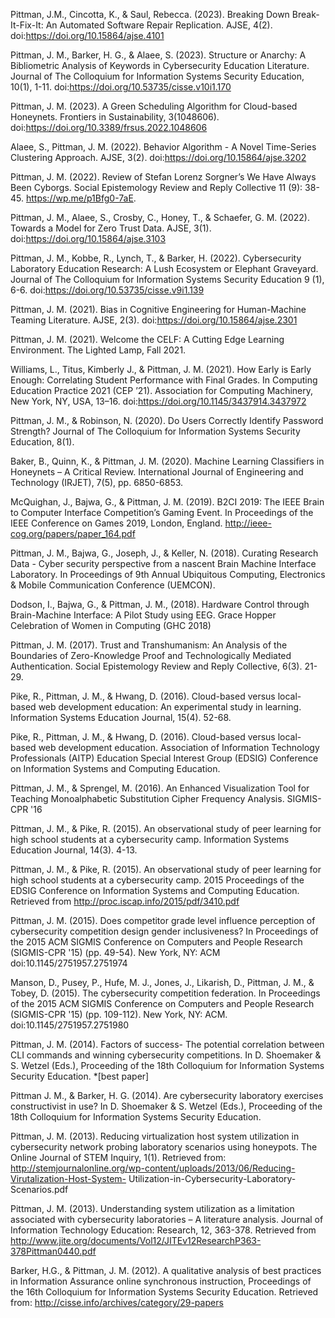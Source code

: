Pittman, J.M., Cincotta, K., & Saul, Rebecca. (2023). Breaking Down Break-It-Fix-It: An Automated Software Repair Replication. AJSE, 4(2). doi:https://doi.org/10.15864/ajse.4101

Pittman, J. M., Barker, H. G., & Alaee, S. (2023). Structure or Anarchy: A Bibliometric Analysis of Keywords in Cybersecurity Education Literature. Journal of The Colloquium for Information Systems Security Education, 10(1), 1-11. doi:https://doi.org/10.53735/cisse.v10i1.170

Pittman, J. M. (2023). A Green Scheduling Algorithm for Cloud-based Honeynets. Frontiers in Sustainability, 3(1048606). doi:https://doi.org/10.3389/frsus.2022.1048606

Alaee, S., Pittman, J. M. (2022). Behavior Algorithm - A Novel Time-Series Clustering Approach. AJSE, 3(2). doi:https://doi.org/10.15864/ajse.3202

Pittman, J. M. (2022). Review of Stefan Lorenz Sorgner’s We Have Always Been Cyborgs. Social Epistemology Review and Reply Collective 11 (9): 38-45. https://wp.me/p1Bfg0-7aE.

Pittman, J. M., Alaee, S., Crosby, C., Honey, T., & Schaefer, G. M. (2022). Towards a Model for Zero Trust Data. AJSE, 3(1). doi:https://doi.org/10.15864/ajse.3103

Pittman, J. M., Kobbe, R., Lynch, T., & Barker, H. (2022). Cybersecurity Laboratory Education Research: A Lush Ecosystem or Elephant Graveyard. Journal of The Colloquium for Information Systems Security Education 9 (1), 6-6. doi:https://doi.org/10.53735/cisse.v9i1.139

Pittman, J. M. (2021). Bias in Cognitive Engineering for Human-Machine Teaming Literature. AJSE, 2(3). doi:https://doi.org/10.15864/ajse.2301

Pittman, J. M. (2021). Welcome the CELF: A Cutting Edge Learning Environment. The Lighted Lamp, Fall 2021.

Williams, L., Titus, Kimberly J., & Pittman, J. M. (2021). How Early is Early Enough: Correlating Student Performance with Final Grades. In Computing Education Practice 2021 (CEP ’21). Association for Computing Machinery, New York, NY, USA, 13–16. doi:https://doi.org/10.1145/3437914.3437972

Pittman, J. M., & Robinson, N. (2020). Do Users Correctly Identify Password Strength? Journal of The Colloquium for Information Systems Security Education, 8(1).

Baker, B., Quinn, K., & Pittman, J. M. (2020). Machine Learning Classifiers in Honeynets – A Critical Review. International Journal of Engineering and Technology (IRJET), 7(5), pp. 6850-6853.

McQuighan, J., Bajwa, G., & Pittman, J. M. (2019). B2CI 2019: The IEEE Brain to Computer Interface Competition’s Gaming Event. In Proceedings of the IEEE Conference on Games 2019, London, England. http://ieee-cog.org/papers/paper_164.pdf

Pittman, J. M., Bajwa, G., Joseph, J., & Keller, N. (2018). Curating Research Data - Cyber security perspective from a nascent Brain Machine Interface Laboratory. In Proceedings of 9th Annual Ubiquitous Computing, Electronics & Mobile Communication Conference (UEMCON).
 
Dodson, I., Bajwa, G., & Pittman, J. M., (2018). Hardware Control through Brain-Machine Interface: A Pilot Study using EEG. Grace Hopper Celebration of Women in Computing (GHC 2018)

Pittman, J. M. (2017). Trust and Transhumanism: An Analysis of the Boundaries of Zero-Knowledge Proof and Technologically Mediated Authentication. Social Epistemology Review and Reply Collective, 6(3). 21-29.

Pike, R., Pittman, J. M., & Hwang, D. (2016). Cloud-based versus local-based web development education: An experimental study in learning. Information Systems Education Journal, 15(4). 52-68.

Pike, R., Pittman, J. M., & Hwang, D. (2016). Cloud-based versus local-based web development education. Association of Information Technology Professionals (AITP) Education Special Interest Group (EDSIG) Conference on Information Systems and Computing Education.

Pittman, J. M., & Sprengel, M. (2016). An Enhanced Visualization Tool for Teaching Monoalphabetic Substitution Cipher Frequency Analysis. SIGMIS-CPR '16

Pittman, J. M., & Pike, R. (2015). An observational study of peer learning for high school students at a cybersecurity camp. Information Systems Education Journal, 14(3). 4-13.

Pittman, J. M., & Pike, R. (2015). An observational study of peer learning for high school students at a cybersecurity camp. 2015 Proceedings of the EDSIG Conference on Information Systems and Computing Education. Retrieved from http://proc.iscap.info/2015/pdf/3410.pdf

Pittman, J. M. (2015). Does competitor grade level influence perception of cybersecurity competition design gender inclusiveness? In Proceedings of the 2015 ACM SIGMIS Conference on Computers and People Research (SIGMIS-CPR '15) (pp. 49-54). New York, NY: ACM doi:10.1145/2751957.2751974

Manson, D., Pusey, P., Hufe, M. J., Jones, J., Likarish, D., Pittman, J. M., & Tobey, D. (2015). The cybersecurity competition federation. In Proceedings of the 2015 ACM SIGMIS Conference on Computers and People Research (SIGMIS-CPR '15) (pp. 109-112). New York, NY: ACM. doi:10.1145/2751957.2751980

Pittman, J. M. (2014). Factors of success- The potential correlation between CLI commands and winning cybersecurity competitions. In D. Shoemaker & S. Wetzel (Eds.), Proceeding of the 18th Colloquium for Information Systems Security Education. *[best paper]

Pittman J. M., & Barker, H. G. (2014). Are cybersecurity laboratory exercises constructivist in use? In D. Shoemaker & S. Wetzel (Eds.), Proceeding of the 18th Colloquium for Information Systems Security Education.

Pittman, J. M. (2013). Reducing virtualization host system utilization in cybersecurity network probing laboratory scenarios using honeypots. The Online Journal of STEM Inquiry, 1(1). Retrieved from: http://stemjournalonline.org/wp-content/uploads/2013/06/Reducing-Virutalization-Host-System- Utilization-in-Cybersecurity-Laboratory-Scenarios.pdf
 
Pittman, J. M. (2013). Understanding system utilization as a limitation associated with cybersecurity laboratories – A literature analysis. Journal of Information Technology Education: Research, 12, 363-378. Retrieved from http://www.jite.org/documents/Vol12/JITEv12ResearchP363-378Pittman0440.pdf

Barker, H.G., & Pittman, J. M. (2012). A qualitative analysis of best practices in Information Assurance online synchronous instruction, Proceedings of the 16th Colloquium for Information Systems Security Education. Retrieved from: http://cisse.info/archives/category/29-papers
